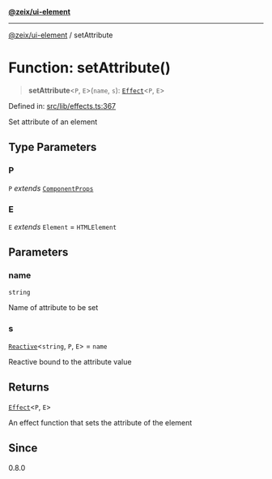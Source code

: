 [**@zeix/ui-element**](../README.md)

***

[@zeix/ui-element](../globals.md) / setAttribute

# Function: setAttribute()

> **setAttribute**\<`P`, `E`\>(`name`, `s`): [`Effect`](../type-aliases/Effect.md)\<`P`, `E`\>

Defined in: [src/lib/effects.ts:367](https://github.com/zeixcom/ui-element/blob/0678e2841dfcc123c324a841983e7a648bd2315e/src/lib/effects.ts#L367)

Set attribute of an element

## Type Parameters

### P

`P` *extends* [`ComponentProps`](../type-aliases/ComponentProps.md)

### E

`E` *extends* `Element` = `HTMLElement`

## Parameters

### name

`string`

Name of attribute to be set

### s

[`Reactive`](../type-aliases/Reactive.md)\<`string`, `P`, `E`\> = `name`

Reactive bound to the attribute value

## Returns

[`Effect`](../type-aliases/Effect.md)\<`P`, `E`\>

An effect function that sets the attribute of the element

## Since

0.8.0
